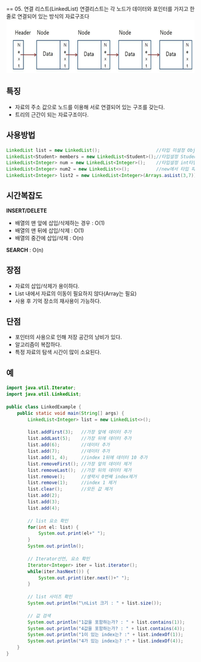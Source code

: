 == 05. 연결 리스트(LinkedList)
연결리스트는 각 노드가 데이터와 포인터를 가지고 한 줄로 연결되어 있는 방식의 자료구조다
<img src="../img/LinkedList-1.png" width="609px" height="142px" alt="LinkedList"></img><br/> 

## 특징
- 자료의 주소 값으로 노드를 이용해 서로 연결되어 있는 구조를 갖는다.
- 트리의 근간이 되는 자료구조이다.

## 사용방법
```java
LinkedList list = new LinkedList();						//타입 미설정 Object로 선언
LinkedList<Student> members = new LinkedList<Student>();//타입설정 Student객체만 사용가능
LinkedList<Integer> num = new LinkedList<Integer>();	//타입설정 int타입만 사용가능
LinkedList<Integer> num2 = new LinkedList<>();			//new에서 타입 파라미터 생략가능
LinkedList<Integer> list2 = new LinkedList<Integer>(Arrays.asList(3,7));//생성시 값추가
```
## 시간복잡도
**INSERT/DELETE**   
- 배열의 맨 앞에 삽입/삭제하는 경우 : O(1)   
- 배열의 맨 뒤에 삽입/삭제 : O(1)   
- 배열의 중간에 삽입/삭제 : O(n)   

**SEARCH** : O(n)   

## 장점
- 자료의 삽입/삭제가 용이하다.
- List 내에서 자료의 이동이 필요하지 않다(Array는 필요)
- 사용 후 기억 장소의 재사용이 가능하다.

## 단점
- 포인터의 사용으로 인해 저장 공간의 낭비가 있다.
- 알고리즘이 복잡하다.
- 특정 자료의 탐색 시간이 많이 소요된다.

## 예
```java
import java.util.Iterator;
import java.util.LinkedList;

public class LinkedExample {
	public static void main(String[] args) {
		LinkedList<Integer> list = new LinkedList<>();
		
		list.addFirst(3);	//가장 앞에 데이터 추가
		list.addLast(5);	//가장 뒤에 데이터 추가
		list.add(6);		//데이터 추가
		list.add(7);		//데이터 추가
		list.add(1, 4);		//index 1뒤에 데이터 10 추가
		list.removeFirst(); //가장 앞의 데이터 제거
		list.removeLast(); 	//가장 뒤의 데이터 제거
		list.remove(); 		//생략시 0번째 index제거
		list.remove(1); 	//index 1 제거
		list.clear(); 		//모든 값 제거
		list.add(2);
		list.add(3);
		list.add(4);
		
		// list 요소 확인
		for(int el: list) {
			System.out.print(el+" ");
		}
		System.out.println();
		
		// Iterator선언, 요소 확인
		Iterator<Integer> iter = list.iterator();
		while(iter.hasNext()) {
			System.out.print(iter.next()+" ");
		}
		
		// list 사이즈 확인
		System.out.println("\nList 크기 : " + list.size());
		
		// 값 검색
		System.out.println("1값을 포함하는가? : " + list.contains(1));
		System.out.println("4값을 포함하는가? : " + list.contains(4));
		System.out.println("1이 있는 index는? :" + list.indexOf(1));
		System.out.println("4가 있는 index는? :" + list.indexOf(4));
	}
}
```
